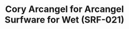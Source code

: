 ---
ee_id: '4283'
site: '1'
type: '2'
long_id: 2015-038 Cory Arcangel for Arcangel Surfware for Wet (SRF-021)
url: 2015-038-cory-arcangel-for-arcangel-surfware-for-wet-srf-021
title: Cory Arcangel for Arcangel Surfware for Wet (SRF-021)
year: '2015'
medium: Heather grey crewneck pullover sweatshirt with the WWW.KANYEWET.BIZ and Arcangel
  Surfware logos.
commission:
dims:
pitch: Sweat 4 my friends Wet!
ps:
live_url:
related:
youtube:
imgs: wet-sweatshirt-2015-038-full-database-studio.jpg
subheading:
display_year: '2015'
download:
add_credit:
add_credits:
related_code:
layout: things-i-made
---